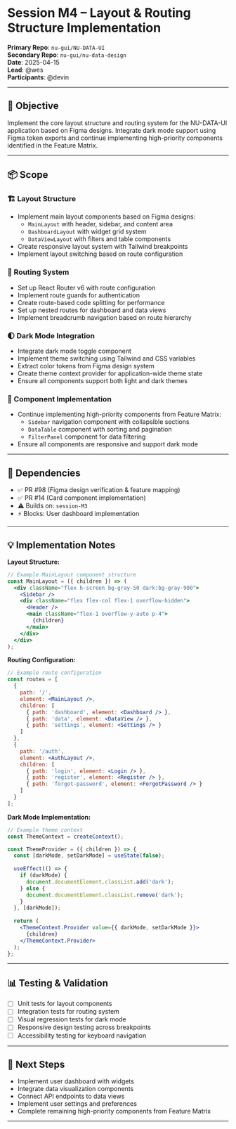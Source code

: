 # Session M4 – Layout & Routing Structure Implementation

**Primary Repo**: `nu-gui/NU-DATA-UI`  
**Secondary Repo**: `nu-gui/nu-data-design`  
**Date**: 2025-04-15  
**Lead**: @wes  
**Participants**: @devin

---

## 🎯 Objective

Implement the core layout structure and routing system for the NU-DATA-UI application based on Figma designs. Integrate dark mode support using Figma token exports and continue implementing high-priority components identified in the Feature Matrix.

---

## 📦 Scope

### 🏗️ Layout Structure
- Implement main layout components based on Figma designs:
  - `MainLayout` with header, sidebar, and content area
  - `DashboardLayout` with widget grid system
  - `DataViewLayout` with filters and table components
- Create responsive layout system with Tailwind breakpoints
- Implement layout switching based on route configuration

### 🧭 Routing System
- Set up React Router v6 with route configuration
- Implement route guards for authentication
- Create route-based code splitting for performance
- Set up nested routes for dashboard and data views
- Implement breadcrumb navigation based on route hierarchy

### 🌓 Dark Mode Integration
- Integrate dark mode toggle component
- Implement theme switching using Tailwind and CSS variables
- Extract color tokens from Figma design system
- Create theme context provider for application-wide theme state
- Ensure all components support both light and dark themes

### 🧩 Component Implementation
- Continue implementing high-priority components from Feature Matrix:
  - `Sidebar` navigation component with collapsible sections
  - `DataTable` component with sorting and pagination
  - `FilterPanel` component for data filtering
- Ensure all components are responsive and support dark mode

---

## 🔗 Dependencies
- ✅ PR #98 (Figma design verification & feature mapping)
- ✅ PR #14 (Card component implementation)
- ⚠️ Builds on: `session-M3`
- ⚡ Blocks: User dashboard implementation

---

## 💡 Implementation Notes

**Layout Structure:**
```jsx
// Example MainLayout component structure
const MainLayout = ({ children }) => (
  <div className="flex h-screen bg-gray-50 dark:bg-gray-900">
    <Sidebar />
    <div className="flex flex-col flex-1 overflow-hidden">
      <Header />
      <main className="flex-1 overflow-y-auto p-4">
        {children}
      </main>
    </div>
  </div>
);
```

**Routing Configuration:**
```jsx
// Example route configuration
const routes = [
  {
    path: '/',
    element: <MainLayout />,
    children: [
      { path: 'dashboard', element: <Dashboard /> },
      { path: 'data', element: <DataView /> },
      { path: 'settings', element: <Settings /> }
    ]
  },
  {
    path: '/auth',
    element: <AuthLayout />,
    children: [
      { path: 'login', element: <Login /> },
      { path: 'register', element: <Register /> },
      { path: 'forgot-password', element: <ForgotPassword /> }
    ]
  }
];
```

**Dark Mode Implementation:**
```jsx
// Example theme context
const ThemeContext = createContext();

const ThemeProvider = ({ children }) => {
  const [darkMode, setDarkMode] = useState(false);
  
  useEffect(() => {
    if (darkMode) {
      document.documentElement.classList.add('dark');
    } else {
      document.documentElement.classList.remove('dark');
    }
  }, [darkMode]);
  
  return (
    <ThemeContext.Provider value={{ darkMode, setDarkMode }}>
      {children}
    </ThemeContext.Provider>
  );
};
```

---

## 📊 Testing & Validation
- [ ] Unit tests for layout components
- [ ] Integration tests for routing system
- [ ] Visual regression tests for dark mode
- [ ] Responsive design testing across breakpoints
- [ ] Accessibility testing for keyboard navigation

---

## 🚧 Next Steps
- Implement user dashboard with widgets
- Integrate data visualization components
- Connect API endpoints to data views
- Implement user settings and preferences
- Complete remaining high-priority components from Feature Matrix

---
